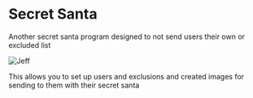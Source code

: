 # Secret Santa

Another secret santa program designed to not send users their own or excluded list

![Jeff](Jeff.jpg)

This allows you to set up users and exclusions and created images for sending to them with their secret santa


